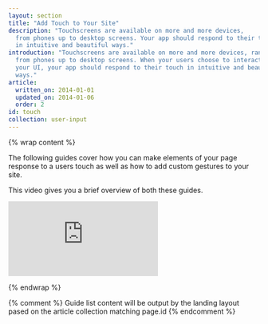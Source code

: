 ```yaml
---
layout: section
title: "Add Touch to Your Site"
description: "Touchscreens are available on more and more devices, 
  from phones up to desktop screens. Your app should respond to their touch 
  in intuitive and beautiful ways."
introduction: "Touchscreens are available on more and more devices, ranging
  from phones up to desktop screens. When your users choose to interact with
  your UI, your app should respond to their touch in intuitive and beautiful
  ways."
article:
  written_on: 2014-01-01
  updated_on: 2014-01-06
  order: 2
id: touch
collection: user-input
---
```

{% wrap content %}

The following guides cover how you can make elements of your page response to a users touch
as well as how to add custom gestures to your site.

This video gives you a brief overview of both these guides.

<div class="media media--video">
  <iframe src="https://www.youtube.com/embed/Rwc4fHUnGuU?controls=2&modestbranding=1&showinfo=0&utm-source=crdev-wf" frameborder="0" allowfullscreen=""></iframe>
</div>

{% endwrap %}

{% comment %}
Guide list content will be output by the landing layout pased on the article collection matching page.id
{% endcomment %}